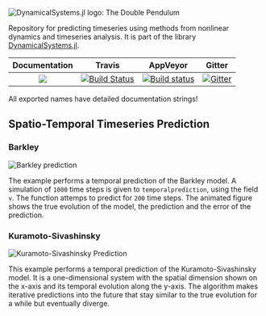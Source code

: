 ![DynamicalSystems.jl logo: The Double Pendulum](https://i.imgur.com/nFQFdB0.gif)

Repository for predicting timeseries using methods from nonlinear dynamics and
timeseries analysis. It
is part of the library [DynamicalSystems.jl](https://juliadynamics.github.io/DynamicalSystems.jl/latest/).

| **Documentation**   |  **Travis**     | **AppVeyor** | Gitter |
|:--------:|:-------------------:|:-----:|:-----:|
|[![](https://img.shields.io/badge/docs-latest-blue.svg)](https://JuliaDynamics.github.io/DynamicalSystems.jl/latest) | [![Build Status](https://travis-ci.org/JuliaDynamics/TimeseriesPrediction.jl.svg?branch=master)](https://travis-ci.org/JuliaDynamics/TimeseriesPrediction.jl) | [![Build status](https://ci.appveyor.com/api/projects/status/amgkws9l1cng2aov?svg=true)](https://ci.appveyor.com/project/JuliaDynamics/timeseriesprediction-jl) | [![Gitter](https://img.shields.io/gitter/room/nwjs/nw.js.svg)](https://gitter.im/JuliaDynamics/Lobby)

All exported names have detailed documentation strings!

## Spatio-Temporal Timeseries Prediction
### Barkley
![Barkley prediction](https://i.imgur.com/LrjrbiS.gif)

The example performs a temporal prediction of the Barkley model.
A simulation of `1000` time steps is given to `temporalprediction`, using the field `v`.
The function attemps to predict for `200` time steps.
The animated figure shows the true evolution of the model, the prediction
and the error of the prediction.

### Kuramoto-Sivashinsky

![Kuramoto-Sivashinsky Prediction](https://i.imgur.com/yDw9UcL.gif)

This example performs a temporal prediction of the Kuramoto-Sivashinsky
model. It is a one-dimensional system with the spatial dimension
shown on the x-axis and its temporal evolution along the y-axis.
The algorithm makes iterative predictions into the future that stay
similar to the true evolution for a while but eventually diverge.
